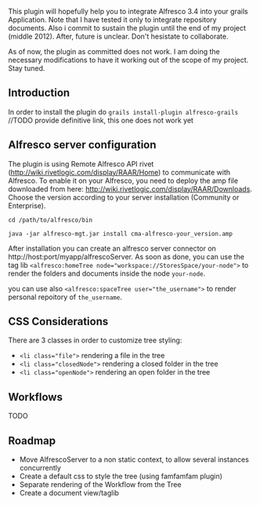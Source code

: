 This plugin will hopefully help you to integrate Alfresco 3.4 into your grails Application. Note that I have tested it only to integrate repository documents.
Also i commit to sustain the plugin until the end of my project (middle 2012). After, future is unclear. Don't hesistate to collaborate.


As of now, the plugin as committed does not work. I am doing the necessary modifications to have it working out of the scope of my project. Stay tuned.

## Introduction
In order to install the plugin do
`grails install-plugin alfresco-grails` //TODO provide definitive link, this one does not work yet

## Alfresco server configuration
The plugin is using Remote Alfresco API rivet (http://wiki.rivetlogic.com/display/RAAR/Home) to communicate with Alfresco. To enable it on your Alfresco, you need to deploy the amp file downloaded from here: http://wiki.rivetlogic.com/display/RAAR/Downloads. Choose the version according to your server installation (Community or Enterprise).

`cd /path/to/alfresco/bin`

`java -jar alfresco-mgt.jar install cma-alfresco-your_version.amp`

After installation you can create an alfresco server connector on http://host:port/myapp/alfrescoServer.
As soon as done, you can use the tag lib `<alfresco:homeTree node="workspace://StoresSpace/your-node">` to render the folders and documents inside the node `your-node`.

you can use also `<alfresco:spaceTree user="the_username">` to render personal repoitory of `the_username`.

## CSS Considerations
There are 3 classes in order to customize tree styling:

* `<li class="file">` rendering a file in the tree
* `<li class="closedNode">` rendering a closed folder in the tree
* `<li class="openNode">` rendering an open folder in the tree

## Workflows
TODO

## Roadmap
* Move AlfrescoServer to a non static context, to allow several instances concurrently
* Create a default css to style the tree (using famfamfam plugin)
* Separate rendering of the Workflow from the Tree
* Create a document view/taglib
